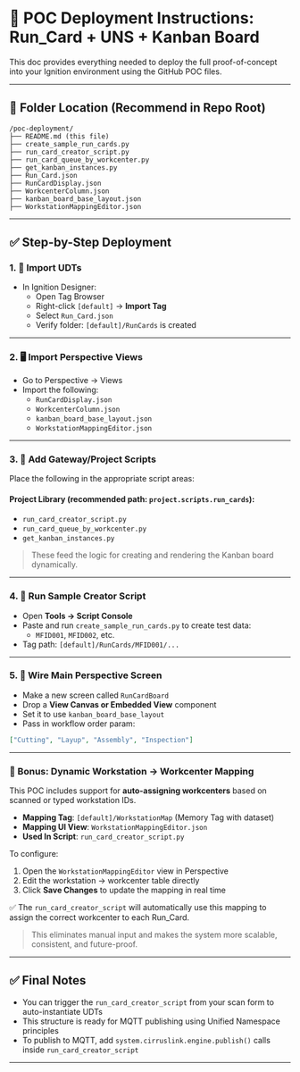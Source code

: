 # 🌟 POC Deployment Instructions: Run_Card + UNS + Kanban Board

This doc provides everything needed to deploy the full proof-of-concept into your Ignition environment using the GitHub POC files.

---

## 📁 Folder Location (Recommend in Repo Root)

```
/poc-deployment/
├── README.md (this file)
├── create_sample_run_cards.py
├── run_card_creator_script.py
├── run_card_queue_by_workcenter.py
├── get_kanban_instances.py
├── Run_Card.json
├── RunCardDisplay.json
├── WorkcenterColumn.json
├── kanban_board_base_layout.json
├── WorkstationMappingEditor.json
```

---

## ✅ Step-by-Step Deployment

### 1. 🔧 Import UDTs
- In Ignition Designer:
  - Open Tag Browser
  - Right-click `[default]` → **Import Tag**
  - Select `Run_Card.json`
  - Verify folder: `[default]/RunCards` is created

---

### 2. 🖥️ Import Perspective Views
- Go to Perspective → Views
- Import the following:
  - `RunCardDisplay.json`
  - `WorkcenterColumn.json`
  - `kanban_board_base_layout.json`
  - `WorkstationMappingEditor.json`

---

### 3. 🧠 Add Gateway/Project Scripts
Place the following in the appropriate script areas:

#### Project Library (recommended path: `project.scripts.run_cards`):
- `run_card_creator_script.py`
- `run_card_queue_by_workcenter.py`
- `get_kanban_instances.py`

> These feed the logic for creating and rendering the Kanban board dynamically.

---

### 4. 🧪 Run Sample Creator Script
- Open **Tools → Script Console**
- Paste and run `create_sample_run_cards.py` to create test data:
  - `MFID001`, `MFID002`, etc.
- Tag path: `[default]/RunCards/MFID001/...`

---

### 5. 💫 Wire Main Perspective Screen
- Make a new screen called `RunCardBoard`
- Drop a **View Canvas or Embedded View** component
- Set it to use `kanban_board_base_layout`
- Pass in workflow order param:

```json
["Cutting", "Layup", "Assembly", "Inspection"]
```

---

### 🧠 Bonus: Dynamic Workstation → Workcenter Mapping

This POC includes support for **auto-assigning workcenters** based on scanned or typed workstation IDs.

- **Mapping Tag**: `[default]/WorkstationMap` (Memory Tag with dataset)
- **Mapping UI View**: `WorkstationMappingEditor.json`
- **Used In Script**: `run_card_creator_script.py`

To configure:

1. Open the `WorkstationMappingEditor` view in Perspective  
2. Edit the workstation → workcenter table directly  
3. Click **Save Changes** to update the mapping in real time  

✅ The `run_card_creator_script` will automatically use this mapping to assign the correct workcenter to each Run_Card.

> This eliminates manual input and makes the system more scalable, consistent, and future-proof.

---

## ✅ Final Notes

- You can trigger the `run_card_creator_script` from your scan form to auto-instantiate UDTs  
- This structure is ready for MQTT publishing using Unified Namespace principles  
- To publish to MQTT, add `system.cirruslink.engine.publish()` calls inside `run_card_creator_script`

---


